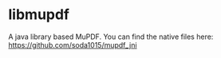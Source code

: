 # libmupdf
A java library based MuPDF.
You can find the native files here: https://github.com/soda1015/mupdf_jni
